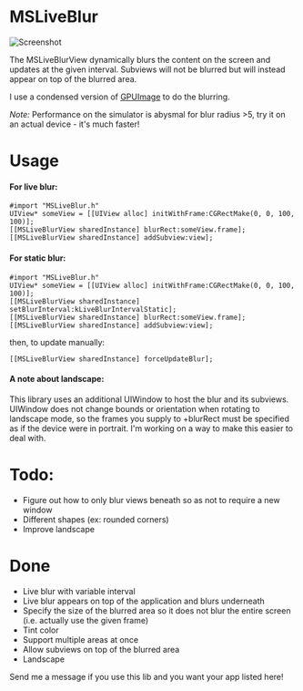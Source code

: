 MSLiveBlur
==========

![Screenshot](https://raw.githubusercontent.com/mspensieri/MSLiveBlur/master/demo.gif)

The MSLiveBlurView dynamically blurs the content on the screen and updates at the given interval. 
Subviews will not be blurred but will instead appear on top of the blurred area.

I use a condensed version of [GPUImage](https://github.com/BradLarson/GPUImage) to do the blurring.

*Note:* Performance on the simulator is abysmal for blur radius >5, try it on an actual device - it's much faster!

# Usage

#### For live blur:

    #import "MSLiveBlur.h"
    UIView* someView = [[UIView alloc] initWithFrame:CGRectMake(0, 0, 100, 100)];
    [[MSLiveBlurView sharedInstance] blurRect:someView.frame];
    [[MSLiveBlurView sharedInstance] addSubview:view];

#### For static blur:

    #import "MSLiveBlur.h"
    UIView* someView = [[UIView alloc] initWithFrame:CGRectMake(0, 0, 100, 100)];
    [[MSLiveBlurView sharedInstance] setBlurInterval:kLiveBlurIntervalStatic];
    [[MSLiveBlurView sharedInstance] blurRect:someView.frame];
    [[MSLiveBlurView sharedInstance] addSubview:view];

then, to update manually:

    [[MSLiveBlurView sharedInstance] forceUpdateBlur];

#### A note about landscape:

This library uses an additional UIWindow to host the blur and its subviews.
UIWindow does not change bounds or orientation when rotating to landscape mode, so the frames you supply to +blurRect must be specified as if the device were in portrait.
I'm working on a way to make this easier to deal with.

# Todo:
* Figure out how to only blur views beneath so as not to require a new window
* Different shapes (ex: rounded corners)
* Improve landscape

# Done
* Live blur with variable interval
* Live blur appears on top of the application and blurs underneath
* Specify the size of the blurred area so it does not blur the entire screen (i.e. actually use the given frame)
* Tint color
* Support multiple areas at once
* Allow subviews on top of the blurred area
* Landscape


Send me a message if you use this lib and you want your app listed here!